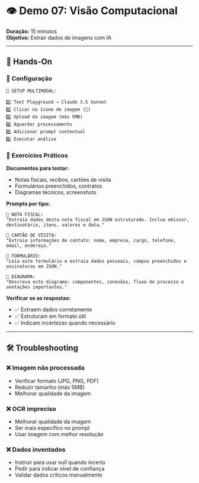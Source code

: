 # 👁️ Demo 07: Visão Computacional
**Duração:** 15 minutos  
**Objetivo:** Extrair dados de imagens com IA

---

## 👥 Hands-On

### 🔧 **Configuração**

```
📱 SETUP MULTIMODAL:

1️⃣ Text Playground → Claude 3.5 Sonnet
2️⃣ Clicar no ícone de imagem (📎)
3️⃣ Upload da imagem (máx 5MB)
4️⃣ Aguardar processamento
5️⃣ Adicionar prompt contextual
6️⃣ Executar análise
```

### 🧪 **Exercícios Práticos**

**Documentos para testar:**
- Notas fiscais, recibos, cartões de visita
- Formulários preenchidos, contratos
- Diagramas técnicos, screenshots

**Prompts por tipo:**

```
🎯 NOTA FISCAL:
"Extraia dados desta nota fiscal em JSON estruturado. Inclua emissor, destinatário, itens, valores e data."

🎯 CARTÃO DE VISITA:
"Extraia informações de contato: nome, empresa, cargo, telefone, email, endereço."

🎯 FORMULÁRIO:
"Leia este formulário e extraia dados pessoais, campos preenchidos e assinaturas em JSON."

🎯 DIAGRAMA:
"Descreva este diagrama: componentes, conexões, fluxo de processo e anotações importantes."
```

**Verificar se as respostas:**
- ✅ Extraem dados corretamente
- ✅ Estruturam em formato útil
- ✅ Indicam incertezas quando necessário

---

## 🛠️ Troubleshooting

### ❌ **Imagem não processada**
- Verificar formato (JPG, PNG, PDF)
- Reduzir tamanho (máx 5MB)
- Melhorar qualidade da imagem

### ❌ **OCR impreciso**
- Melhorar qualidade da imagem
- Ser mais específico no prompt
- Usar imagem com melhor resolução

### ❌ **Dados inventados**
- Instruir para usar null quando incerto
- Pedir para indicar nível de confiança
- Validar dados críticos manualmente
